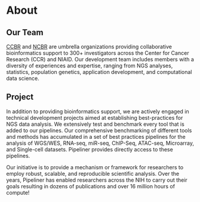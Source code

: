 # About

## Our Team

[CCBR](https://ccbr.ccr.cancer.gov/) and [NCBR](https://ncbr.ncifcrf.gov/) are umbrella organizations providing collaborative bioinformatics support to 300+ investigators across the Center for Cancer Research (CCR) and NIAID. Our development team includes members with a diversity of experiences and expertise, ranging from NGS analyses, statistics, population genetics, application development, and computational data science.

## Project

In addition to providing bioinformatics support, we are actively engaged in technical development projects aimed at establishing best-practices for NGS data analysis. We extensively test and benchmark every tool that is added to our pipelines. Our comprehensive benchmarking of different tools and methods has accumulated in a set of best practices pipelines for the analysis of WGS/WES, RNA-seq, miR-seq, ChIP-Seq, ATAC-seq, Microarray, and Single-cell datasets. Pipeliner provides directly access to these pipelines.

Our initiative is to provide a mechanism or framework for researchers to employ robust, scalable, and reproducible scientific analysis. Over the years, Pipeliner has enabled researchers across the NIH to carry out their goals resulting in dozens of publications and over 16 million hours of compute!
